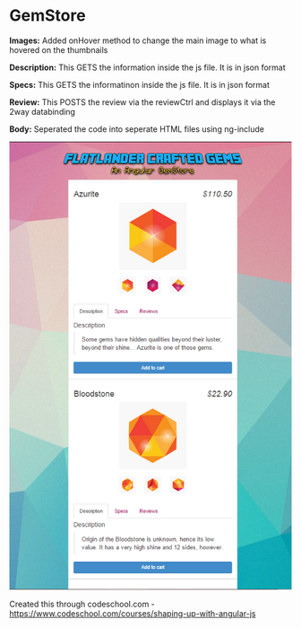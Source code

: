 # GemStore

<b>Images:</b>
Added onHover method to change the main image to what is hovered on the thumbnails

<b>Description:</b>
This GETS the information inside the js file. It is in json format

<b>Specs:</b>
This GETS the informatinon inside the js file. It is in json format

<b>Review:</b>
This POSTS the review via the reviewCtrl and displays it via the 2way databinding

<b>Body:</b>
Seperated the code into seperate HTML files using ng-include

![Picture](https://github.com/codeNovels/GemStore/blob/master/GemStorePic.PNG)

Created this through codeschool.com - https://www.codeschool.com/courses/shaping-up-with-angular-js 
